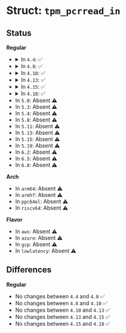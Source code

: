 # Struct: <code>tpm_pcrread_in</code>

## Status
<b>Regular</b>
<ul>
<li>
<details>
<summary>In <code>4.4</code>: ✅</summary>

```c
struct tpm_pcrread_in {
    __be32 pcr_idx;
};
```
</details>
</li>
<li>
<details>
<summary>In <code>4.8</code>: ✅</summary>

```c
struct tpm_pcrread_in {
    __be32 pcr_idx;
};
```
</details>
</li>
<li>
<details>
<summary>In <code>4.10</code>: ✅</summary>

```c
struct tpm_pcrread_in {
    __be32 pcr_idx;
};
```
</details>
</li>
<li>
<details>
<summary>In <code>4.13</code>: ✅</summary>

```c
struct tpm_pcrread_in {
    __be32 pcr_idx;
};
```
</details>
</li>
<li>
<details>
<summary>In <code>4.15</code>: ✅</summary>

```c
struct tpm_pcrread_in {
    __be32 pcr_idx;
};
```
</details>
</li>
<li>
<details>
<summary>In <code>4.18</code>: ✅</summary>

```c
struct tpm_pcrread_in {
    __be32 pcr_idx;
};
```
</details>
</li>
<li>
In <code>5.0</code>: Absent ⚠️
</li>
<li>
In <code>5.3</code>: Absent ⚠️
</li>
<li>
In <code>5.4</code>: Absent ⚠️
</li>
<li>
In <code>5.8</code>: Absent ⚠️
</li>
<li>
In <code>5.11</code>: Absent ⚠️
</li>
<li>
In <code>5.13</code>: Absent ⚠️
</li>
<li>
In <code>5.15</code>: Absent ⚠️
</li>
<li>
In <code>5.19</code>: Absent ⚠️
</li>
<li>
In <code>6.2</code>: Absent ⚠️
</li>
<li>
In <code>6.5</code>: Absent ⚠️
</li>
<li>
In <code>6.8</code>: Absent ⚠️
</li>
</ul>
<b>Arch</b>
<ul>
<li>
In <code>arm64</code>: Absent ⚠️
</li>
<li>
In <code>armhf</code>: Absent ⚠️
</li>
<li>
In <code>ppc64el</code>: Absent ⚠️
</li>
<li>
In <code>riscv64</code>: Absent ⚠️
</li>
</ul>
<b>Flavor</b>
<ul>
<li>
In <code>aws</code>: Absent ⚠️
</li>
<li>
In <code>azure</code>: Absent ⚠️
</li>
<li>
In <code>gcp</code>: Absent ⚠️
</li>
<li>
In <code>lowlatency</code>: Absent ⚠️
</li>
</ul>

## Differences
<b>Regular</b>
<ul>
<li>
No changes between <code>4.4</code> and <code>4.8</code> ✅
</li>
<li>
No changes between <code>4.8</code> and <code>4.10</code> ✅
</li>
<li>
No changes between <code>4.10</code> and <code>4.13</code> ✅
</li>
<li>
No changes between <code>4.13</code> and <code>4.15</code> ✅
</li>
<li>
No changes between <code>4.15</code> and <code>4.18</code> ✅
</li>
</ul>
